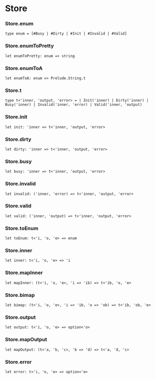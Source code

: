 # Store




### Store.enum
  
`type enum = [#Busy | #Dirty | #Init | #Invalid | #Valid]`  


### Store.enumToPretty
  
`let enumToPretty: enum => string`  


### Store.enumToA
  
`let enumToA: enum => Prelude.String.t`  


### Store.t
  
`type t<'inner, 'output, 'error> =
  | Init('inner)
  | Dirty('inner)
  | Busy('inner)
  | Invalid('inner, 'error)
  | Valid('inner, 'output)`  


### Store.init
  
`let init: 'inner => t<'inner, 'output, 'error>`  


### Store.dirty
  
`let dirty: 'inner => t<'inner, 'output, 'error>`  


### Store.busy
  
`let busy: 'inner => t<'inner, 'output, 'error>`  


### Store.invalid
  
`let invalid: ('inner, 'error) => t<'inner, 'output, 'error>`  


### Store.valid
  
`let valid: ('inner, 'output) => t<'inner, 'output, 'error>`  


### Store.toEnum
  
`let toEnum: t<'i, 'o, 'e> => enum`  


### Store.inner
  
`let inner: t<'i, 'o, 'e> => 'i`  


### Store.mapInner
  
`let mapInner: (t<'i, 'o, 'e>, 'i => 'ib) => t<'ib, 'o, 'e>`  


### Store.bimap
  
`let bimap: (t<'i, 'o, 'e>, 'i => 'ib, 'o => 'ob) => t<'ib, 'ob, 'e>`  


### Store.output
  
`let output: t<'i, 'o, 'e> => option<'o>`  


### Store.mapOutput
  
`let mapOutput: (t<'a, 'b, 'c>, 'b => 'd) => t<'a, 'd, 'c>`  


### Store.error
  
`let error: t<'i, 'o, 'e> => option<'e>`  

